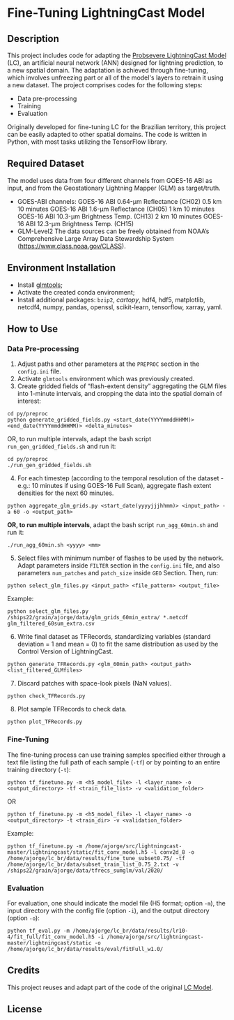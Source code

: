 # Fine-Tuning LightningCast Model

## Description
This project includes code for adapting the [Probsevere LightningCast Model](https://gitlab.ssec.wisc.edu/jcintineo/lightningcast/) (LC), an artificial neural network (ANN) designed for lightning prediction, to a new spatial domain. The adaptation is achieved through fine-tuning, which involves unfreezing part or all of the model's layers to retrain it using a new dataset.
The project comprises codes for the following steps:
- Data pre-processing
- Training
- Evaluation

Originally developed for fine-tuning LC for the Brazilian territory, this project can be easily adapted to other spatial domains. The code is written in Python, with most tasks utilizing the TensorFlow library.

## Required Dataset
The model uses data from four different channels from GOES-16 ABI as input, and from the Geostationary Lightning Mapper (GLM) as target/truth.
- GOES-ABI channels: GOES-16 ABI 0.64-μm Reflectance (CH02) 0.5 km 10 minutes
                     GOES-16 ABI 1.6-μm Reflectance (CH05) 1 km 10 minutes
                     GOES-16 ABI 10.3-μm Brightness Temp. (CH13) 2 km 10 minutes
                     GOES-16 ABI 12.3-μm Brightness Temp. (CH15)
- GLM-Level2
The data sources can be freely obtained from NOAA’s Comprehensive Large Array Data Stewardship System (https://www.class.noaa.gov/CLASS).

## Environment Installation
- Install [glmtools](https://github.com/deeplycloudy/glmtools);
- Activate the created conda environment;
- Install additional packages: `bzip2`, *cartopy*, hdf4, hdf5, matplotlib, netcdf4, numpy, pandas, openssl, scikit-learn, tensorflow, xarray, yaml.
   
## How to Use
### Data Pre-processing
1. Adjust paths and other parameters at the `PREPROC` section in the `config.ini` file.
2. Activate `glmtools` environment which was previously created.
3. Create gridded fields of “flash-extent density” aggregating the GLM files into 1-minute intervals, and cropping the data into the spatial domain of interest:
```
cd py/preproc
python generate_gridded_fields.py <start_date(YYYYmmddHHMM)> <end_date(YYYYmmddHHMM)> <delta_minutes>
```
OR, to run multiple intervals, adapt the bash script `run_gen_gridded_fields.sh` and run it:
```
cd py/preproc
./run_gen_gridded_fields.sh
```
4. For each timestep (according to the temporal resolution of the dataset - e.g.: 10 minutes if using GOES-16 Full Scan), aggregate flash extent densities for the next 60 minutes.
```
python aggregate_glm_grids.py <start_date(yyyyjjjhhmm)> <input_path> -a 60 -o <output_path>
```
**OR, to run multiple intervals**, adapt the bash script `run_agg_60min.sh` and run it:
```
./run_agg_60min.sh <yyyy> <mm>
```
5. Select files with minimum number of flashes to be used by the network. Adapt parameters inside `FILTER` section in the `config.ini` file, and also parameters `num_patches` and `patch_size` inside `GEO` Section. Then, run:
```
python select_glm_files.py <input_path> <file_pattern> <output_file>
```
Example: 
```
python select_glm_files.py /ships22/grain/ajorge/data/glm_grids_60min_extra/ *.netcdf glm_filtered_60sum_extra.csv
```
6. Write final dataset as TFRecords, standardizing variables (standard deviation = 1 and mean = 0) to fit the same distribution as used by the Control Version of LightningCast.
```
python generate_TFRecords.py <glm_60min_path> <output_path> <list_filtered_GLMfiles>
```
7. Discard patches with space-look pixels (NaN values).
```
python check_TFRecords.py
```
8. Plot sample TFRecords to check data.
```
python plot_TFRecords.py
```
### Fine-Tuning
The fine-tuning process can use training samples specified either through a text file listing the full path of each sample (`-tf`) or by pointing to an entire training directory (`-t`):
```
python tf_finetune.py -m <h5_model_file> -l <layer_name> -o <output_directory> -tf <train_file_list> -v <validation_folder>
```
OR
```
python tf_finetune.py -m <h5_model_file> -l <layer_name> -o <output_directory> -t <train_dir> -v <validation_folder>
```
Example:
```
python tf_finetune.py -m /home/ajorge/src/lightningcast-master/lightningcast/static/fit_conv_model.h5 -l conv2d_8 -o /home/ajorge/lc_br/data/results/fine_tune_subset0.75/ -tf /home/ajorge/lc_br/data/subset_train_list_0.75_2.txt -v /ships22/grain/ajorge/data/tfrecs_sumglm/val/2020/
```

### Evaluation
For evaluation, one should indicate the model file (H5 format; option `-m`), the input directory with the config file (option `-i`), and the output directory (option `-o`):
```
python tf_eval.py -m /home/ajorge/lc_br/data/results/lr10-4/fit_full/fit_conv_model.h5 -i /home/ajorge/src/lightningcast-master/lightningcast/static -o /home/ajorge/lc_br/data/results/eval/fitFull_w1.0/
```

## Credits
This project reuses and adapt part of the code of the original [LC Model](https://gitlab.ssec.wisc.edu/jcintineo/lightningcast/).

## License
